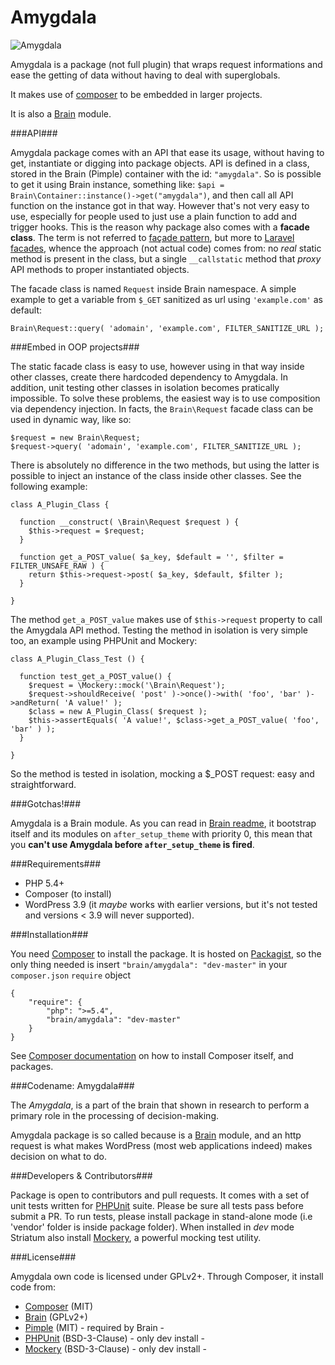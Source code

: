 Amygdala
========

![Amygdala][1]

Amygdala is a package (not full plugin) that wraps request informations and ease the getting of data without having to deal with superglobals.

It makes use of [composer][2] to be embedded in larger projects.

It is also a [Brain][3] module.

###API###

Amygdala package comes with an API that ease its usage, without having to get, instantiate or digging into package objects. API is defined in a class, stored in the Brain (Pimple) container with the id: `"amygdala"`.
So is possible to get it using Brain instance, something like: `$api = Brain\Container::instance()->get("amygdala")`, and then call all API function on the instance got in that way. However that's not very easy to use, especially for people used to just use a plain function to add and trigger hooks.
This is the reason why package also comes with a **facade class**. The term is not referred to [façade pattern][4], but more to [Laravel facades][5], whence the approach (not actual code) comes from: no *real* static method is present in the class, but a single `__callstatic` method that *proxy* API methods to proper instantiated objects.

The facade class is named `Request` inside Brain namespace. A simple example to get a variable from `$_GET` sanitized as url using `'example.com'` as default:

    Brain\Request::query( 'adomain', 'example.com', FILTER_SANITIZE_URL );


###Embed in OOP projects###

The static facade class is easy to use, however using in that way inside other classes, create there hardcoded dependency to Amygdala. In addition, unit testing other classes in isolation becomes pratically impossible.
To solve these problems, the easiest way is to use composition via dependency injection.
In facts, the `Brain\Request` facade class can be used in dynamic way, like so:

    $request = new Brain\Request;
    $request->query( 'adomain', 'example.com', FILTER_SANITIZE_URL );
    
There is absolutely no difference in the two methods, but using the latter is possible to inject an instance of the class inside other classes. See the following example:

    class A_Plugin_Class {
    
      function __construct( \Brain\Request $request ) {
        $this->request = $request;
      }
      
      function get_a_POST_value( $a_key, $default = '', $filter = FILTER_UNSAFE_RAW ) {
        return $this->request->post( $a_key, $default, $filter );
      }
      
    }

The method `get_a_POST_value` makes use of `$this->request` property to call the Amygdala API method.
Testing the method in isolation is very simple too, an example using PHPUnit and Mockery:

    class A_Plugin_Class_Test () {
    
      function test_get_a_POST_value() {
        $request = \Mockery::mock('\Brain\Request');
        $request->shouldReceive( 'post' )->once()->with( 'foo', 'bar' )->andReturn( 'A value!' );
        $class = new A_Plugin_Class( $request );
        $this->assertEquals( 'A value!', $class->get_a_POST_value( 'foo', 'bar' ) );
      }
      
    }

So the method is tested in isolation, mocking a $_POST request: easy and straightforward.

###Gotchas!###

Amygdala is a Brain module. As you can read in [Brain readme][6], it bootstrap itself and its modules on `after_setup_theme` with priority 0, this mean that you **can't use Amygdala before `after_setup_theme` is fired**.

###Requirements###

 - PHP 5.4+
 - Composer (to install)
 - WordPress 3.9 (it *maybe* works with earlier versions, but it's not tested and versions < 3.9 will never supported).

###Installation###

You need [Composer][7] to install the package. It is hosted on [Packagist][8], so the only thing needed is insert `"brain/amygdala": "dev-master"` in your `composer.json` `require` object

    {
        "require": {
            "php": ">=5.4",
            "brain/amygdala": "dev-master"
        }
    }

See [Composer documentation][9] on how to install Composer itself, and packages.
 
###Codename: Amygdala###

The *Amygdala*, is a part of the brain that shown in research to perform a primary role in the processing of decision-making.

Amygdala package is so called because is a [Brain][10] module, and an http request is what makes WordPress (most web applications indeed) makes decision on what to do.

###Developers & Contributors###

Package is open to contributors and pull requests. It comes with a set of unit tests written for [PHPUnit][11] suite. Please be sure all tests pass before submit a PR.
To run tests, please install package in stand-alone mode (i.e 'vendor' folder is inside package folder).
When installed in *dev* mode Striatum also install [Mockery][12], a powerful mocking test utility.

###License###

Amygdala own code is licensed under GPLv2+. Through Composer, it install code from:

 - [Composer][13] (MIT)
 - [Brain](https://github.com/Giuseppe-Mazzapica/Brain) (GPLv2+)
 - [Pimple][14] (MIT) - required by Brain -
 - [PHPUnit][15] (BSD-3-Clause) - only dev install -
 - [Mockery][16] (BSD-3-Clause) - only dev install -


  [1]: https://googledrive.com/host/0Bxo4bHbWEkMscmJNYkx6YXctaWM/amygdala.png
  [2]: https://getcomposer.org/
  [3]: https://github.com/Giuseppe-Mazzapica/Brain
  [4]: http://en.wikipedia.org/wiki/Facade_pattern
  [5]: http://laravel.com/docs/facades
  [6]: https://github.com/Giuseppe-Mazzapica/Brain/blob/master/README.md
  [7]: https://getcomposer.org/
  [8]: https://packagist.org/
  [9]: https://getcomposer.org/doc/
  [10]: https://github.com/Giuseppe-Mazzapica/Brain
  [11]: http://phpunit.de/
  [12]: https://github.com/padraic/mockery
  [13]: https://getcomposer.org/
  [14]: http://pimple.sensiolabs.org/
  [15]: http://phpunit.de/
  [16]: https://github.com/padraic/mockery